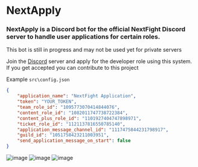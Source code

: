 # NextApply

### NextApply is a Discord bot for the official NextFight Discord server to handle user applications for certain roles.
This bot is still in progress and may not be used yet for private servers

Join the [Discord](https://discord.gg/ZXvGT8uMD3) server and apply for the developer role using this system.
If you get accepted you can contribute to this project

Example `src\config.json`

```json
{
	"application_name": "NextFight Application",
	"token": "YOUR_TOKEN",
	"team_role_id": "1095773070414844076",
	"content_role_id": "1082011747738722384",
	"content_plus_role_id": "1101927404747898971",
	"ticket_role_id": "1121137816550785140",
	"application_message_channel_id": "1117475844231798917",
	"guild_id": "1051758423211003951",
	"send_application_message_on_start": false
}
```


![image](https://cdn.discordapp.com/attachments/1052241511795937381/1117774875977863178/image.png)
![image](https://media.discordapp.net/attachments/1052241511795937381/1118186496357310494/image.png?width=657&height=670)
![image](https://media.discordapp.net/attachments/1052241511795937381/1118186477428428870/image.png?width=857&height=458)


